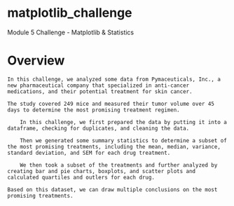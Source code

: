 # matplotlib_challenge
Module 5 Challenge - Matplotlib &amp; Statistics

# Overview

    In this challenge, we analyzed some data from Pymaceuticals, Inc., a new pharmaceutical company that specialized in anti-cancer medications, and their potential treatment for skin cancer.

    The study covered 249 mice and measured their tumor volume over 45 days to determine the most promising treatment regimen.

        In this challenge, we first prepared the data by putting it into a dataframe, checking for duplicates, and cleaning the data.

        Then we generated some summary statistics to determine a subset of the most promising treatments, including the mean, median, variance, standard deviation, and SEM for each drug treatment.

        We then took a subset of the treatments and further analyzed by creating bar and pie charts, boxplots, and scatter plots and calculated quartiles and outlers for each drug.

    Based on this dataset, we can draw multiple conclusions on the most promising treatments. 